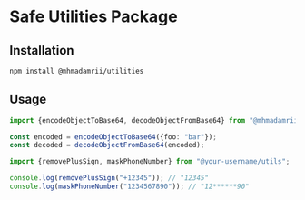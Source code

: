 # Safe Utilities Package

## Installation

```bash
npm install @mhmadamrii/utilities

```

## Usage

```typescript
import {encodeObjectToBase64, decodeObjectFromBase64} from "@mhmadamrii/utils";

const encoded = encodeObjectToBase64({foo: "bar"});
const decoded = decodeObjectFromBase64(encoded);
```

```typescript
import {removePlusSign, maskPhoneNumber} from "@your-username/utils";

console.log(removePlusSign("+12345")); // "12345"
console.log(maskPhoneNumber("1234567890")); // "12******90"
```
